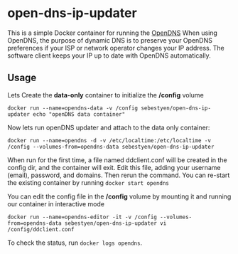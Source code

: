 open-dns-ip-updater
============

This is a simple Docker container for running the [OpenDNS](http://www.opendns.com/) When using OpenDNS, the purpose of dynamic DNS is to preserve your OpenDNS preferences if your ISP or network operator changes your IP address. The software client keeps your IP up to date with OpenDNS automatically.

Usage
-----

Lets Create the **data-only** container to initialize the **/config** volume

	docker run --name=opendns-data -v /config sebestyen/open-dns-ip-updater echo "openDNS data container"

Now lets run openDNS updater and attach to the data only container:

	docker run --name=opendns -d -v /etc/localtime:/etc/localtime -v /config --volumes-from=opendns-data sebestyen/open-dns-ip-updater

When run for the first time, a file named ddclient.conf will be created in the config dir, and the container will exit. Edit
this file, adding your username (email), password, and domains. Then rerun the command.  You can re-start the existing container by running `docker start opendns`

You can edit the config file in the **/config** volume by mounting it and running our container in interactive mode

	docker run --name=opendns-editor -it -v /config --volumes-from=opendns-data sebestyen/open-dns-ip-updater vi /config/ddclient.conf

To check the status, run `docker logs opendns`.